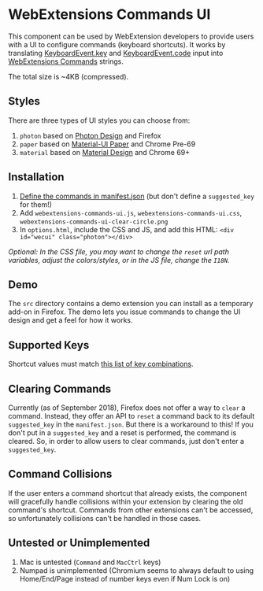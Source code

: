 # WebExtensions Commands UI
This component can be used by WebExtension developers to provide users with a UI to configure commands (keyboard shortcuts).
It works by translating [KeyboardEvent.key](https://developer.mozilla.org/docs/Web/API/KeyboardEvent/key) and [KeyboardEvent.code](https://developer.mozilla.org/docs/Web/API/KeyboardEvent/code) input into [WebExtensions Commands](https://developer.mozilla.org/docs/Mozilla/Add-ons/WebExtensions/API/commands) strings.

The total size is ~4KB (compressed).

## Styles
There are three types of UI styles you can choose from:

1. `photon` based on [Photon Design](https://design.firefox.com/photon/components/input-fields.html) and Firefox
2. `paper` based on [Material-UI Paper](https://material-ui.com/demos/text-fields/) and Chrome Pre-69
3. `material` based on [Material Design](https://material.io/design/components/text-fields.html) and Chrome 69+

## Installation
1. [Define the commands in manifest.json](https://developer.mozilla.org/docs/Mozilla/Add-ons/WebExtensions/manifest.json/commands) (but don't define a `suggested_key` for them!)
2. Add `webextensions-commands-ui.js`, `webextensions-commands-ui.css`, `webextensions-commands-ui-clear-circle.png`
3. In `options.html`, include the CSS and JS, and add this HTML: `<div id="wecui" class="photon"></div>`

*Optional: In the CSS file, you may want to change the `reset` url path variables, adjust the colors/styles, or in the JS file, change the `I18N`.*

## Demo
The `src` directory contains a demo extension you can install as a temporary add-on in Firefox.
The demo lets you issue commands to change the UI design and get a feel for how it works.

## Supported Keys
Shortcut values must match [this list of key combinations](https://developer.mozilla.org/en-US/docs/Mozilla/Add-ons/WebExtensions/manifest.json/commands#Shortcut_values).

## Clearing Commands
Currently (as of September 2018), Firefox does not offer a way to `clear` a command. Instead, they offer an API to `reset` a command back to its default `suggested_key` in the `manifest.json`.
But there is a workaround to this! If you don't put in a `suggested_key` and a reset is performed, the command is cleared.
So, in order to allow users to clear commands, just don't enter a `suggested_key`.

## Command Collisions
If the user enters a command shortcut that already exists, the component will gracefully handle collisions within your extension by clearing the old command's shortcut.
Commands from other extensions can't be accessed, so unfortunately collisions can't be handled in those cases. 

## Untested or Unimplemented
1. Mac is untested (`Command` and `MacCtrl` keys)
2. Numpad is unimplemented (Chromium seems to always default to using Home/End/Page instead of number keys even if Num Lock is on)